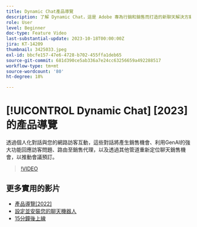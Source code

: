```yaml
---
title: Dynamic Chat產品導覽
description: 了解 Dynamic Chat，這是 Adobe 專為行銷和銷售而打造的新聊天解決方案。
role: User
level: Beginner
doc-type: Feature Video
last-substantial-update: 2023-10-18T00:00:00Z
jira: KT-14209
thumbnail: 3425033.jpeg
exl-id: bbcfe157-47e6-4728-b702-455ffa1deb65
source-git-commit: 681d390ce5ab336a7e24cc63256659a492288517
workflow-type: tm+mt
source-wordcount: '80'
ht-degree: 18%

---
```


# [!UICONTROL Dynamic Chat] [2023]的產品導覽

透過個人化對話與您的網路訪客互動，這些對話將產生銷售機會、利用GenAI的強大功能回應訪客問題、路由至銷售代理，以及透過其他管道重新定位聊天銷售機會，以推動會議預訂。

>[!VIDEO](https://video.tv.adobe.com/v/3425033/?learn=on)

## 更多實用的影片

* [產品導覽[2022]](product-tour-2022.md)
* [設定並安裝您的聊天機器人](setup.md)
* [15分鐘後上線](go-live-in-15-minutes.md)
